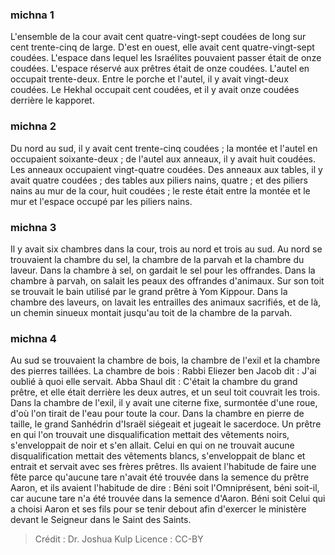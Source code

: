 
### michna 1
L'ensemble de la cour avait cent quatre-vingt-sept coudées de long sur cent trente-cinq de large. D'est en ouest, elle avait cent quatre-vingt-sept coudées. L'espace dans lequel les Israélites pouvaient passer était de onze coudées. L'espace réservé aux prêtres était de onze coudées. L'autel en occupait trente-deux. Entre le porche et l'autel, il y avait vingt-deux coudées. Le Hekhal occupait cent coudées, et il y avait onze coudées derrière le kapporet.

### michna 2
Du nord au sud, il y avait cent trente-cinq coudées ; la montée et l'autel en occupaient soixante-deux ; de l'autel aux anneaux, il y avait huit coudées. Les anneaux occupaient vingt-quatre coudées. Des anneaux aux tables, il y avait quatre coudées ; des tables aux piliers nains, quatre ; et des piliers nains au mur de la cour, huit coudées ; le reste était entre la montée et le mur et l'espace occupé par les piliers nains.

### michna 3
Il y avait six chambres dans la cour, trois au nord et trois au sud. Au nord se trouvaient la chambre du sel, la chambre de la parvah et la chambre du laveur. Dans la chambre à sel, on gardait le sel pour les offrandes. Dans la chambre à parvah, on salait les peaux des offrandes d'animaux. Sur son toit se trouvait le bain utilisé par le grand prêtre à Yom Kippour. Dans la chambre des laveurs, on lavait les entrailles des animaux sacrifiés, et de là, un chemin sinueux montait jusqu'au toit de la chambre de la parvah.

### michna 4
Au sud se trouvaient la chambre de bois, la chambre de l'exil et la chambre des pierres taillées. La chambre de bois : Rabbi Eliezer ben Jacob dit : J'ai oublié à quoi elle servait. Abba Shaul dit : C'était la chambre du grand prêtre, et elle était derrière les deux autres, et un seul toit couvrait les trois. Dans la chambre de l'exil, il y avait une citerne fixe, surmontée d'une roue, d'où l'on tirait de l'eau pour toute la cour. Dans la chambre en pierre de taille, le grand Sanhédrin d'Israël siégeait et jugeait le sacerdoce. Un prêtre en qui l'on trouvait une disqualification mettait des vêtements noirs, s'enveloppait de noir et s'en allait. Celui en qui on ne trouvait aucune disqualification mettait des vêtements blancs, s'enveloppait de blanc et entrait et servait avec ses frères prêtres. Ils avaient l'habitude de faire une fête parce qu'aucune tare n'avait été trouvée dans la semence du prêtre Aaron, et ils avaient l'habitude de dire : Béni soit l'Omniprésent, béni soit-il, car aucune tare n'a été trouvée dans la semence d'Aaron. Béni soit Celui qui a choisi Aaron et ses fils pour se tenir debout afin d'exercer le ministère devant le Seigneur dans le Saint des Saints.

>Crédit : Dr. Joshua Kulp
>Licence : CC-BY